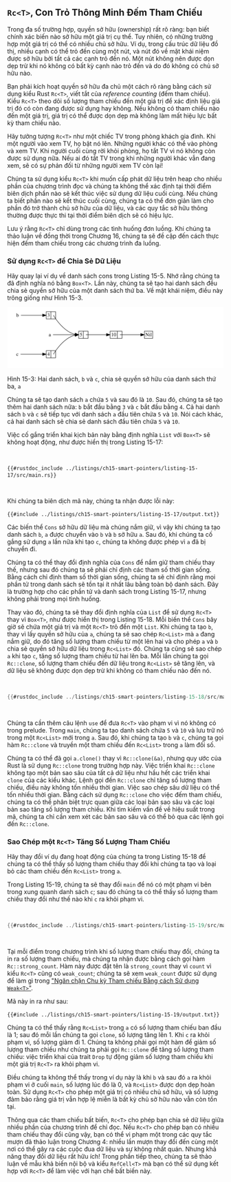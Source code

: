 ## `Rc<T>`, Con Trỏ Thông Minh Đếm Tham Chiếu

Trong đa số trường hợp, quyền sở hữu (ownership) rất rõ ràng: bạn biết chính xác
biến nào sở hữu một giá trị cụ thể. Tuy nhiên, có những trường hợp một giá trị
có thể có nhiều chủ sở hữu. Ví dụ, trong cấu trúc dữ liệu đồ thị, nhiều cạnh có
thể trỏ đến cùng một nút, và nút đó về mặt khái niệm được sở hữu bởi tất cả các
cạnh trỏ đến nó. Một nút không nên được dọn dẹp trừ khi nó không có bất kỳ cạnh
nào trỏ đến và do đó không có chủ sở hữu nào.

Bạn phải kích hoạt quyền sở hữu đa chủ một cách rõ ràng bằng cách sử dụng kiểu
Rust `Rc<T>`, viết tắt của _reference counting_ (đếm tham chiếu). Kiểu `Rc<T>`
theo dõi số lượng tham chiếu đến một giá trị để xác định liệu giá trị đó có còn
đang được sử dụng hay không. Nếu không có tham chiếu nào đến một giá trị, giá
trị có thể được dọn dẹp mà không làm mất hiệu lực bất kỳ tham chiếu nào.

Hãy tưởng tượng `Rc<T>` như một chiếc TV trong phòng khách gia đình. Khi một
người vào xem TV, họ bật nó lên. Những người khác có thể vào phòng và xem TV.
Khi người cuối cùng rời khỏi phòng, họ tắt TV vì nó không còn được sử dụng nữa.
Nếu ai đó tắt TV trong khi những người khác vẫn đang xem, sẽ có sự phản đối từ
những người xem TV còn lại!

Chúng ta sử dụng kiểu `Rc<T>` khi muốn cấp phát dữ liệu trên heap cho nhiều phần
của chương trình đọc và chúng ta không thể xác định tại thời điểm biên dịch phần
nào sẽ kết thúc việc sử dụng dữ liệu cuối cùng. Nếu chúng ta biết phần nào sẽ
kết thúc cuối cùng, chúng ta có thể đơn giản làm cho phần đó trở thành chủ sở
hữu của dữ liệu, và các quy tắc sở hữu thông thường được thực thi tại thời điểm
biên dịch sẽ có hiệu lực.

Lưu ý rằng `Rc<T>` chỉ dùng trong các tình huống đơn luồng. Khi chúng ta thảo
luận về đồng thời trong Chương 16, chúng ta sẽ đề cập đến cách thực hiện đếm
tham chiếu trong các chương trình đa luồng.

### Sử dụng `Rc<T>` để Chia Sẻ Dữ Liệu

Hãy quay lại ví dụ về danh sách cons trong Listing 15-5. Nhớ rằng chúng ta đã
định nghĩa nó bằng `Box<T>`. Lần này, chúng ta sẽ tạo hai danh sách đều chia sẻ
quyền sở hữu của một danh sách thứ ba. Về mặt khái niệm, điều này trông giống
như Hình 15-3.

<img alt="Một danh sách liên kết có nhãn 'a' trỏ đến ba phần tử: phần tử đầu tiên chứa số nguyên 5 và trỏ đến phần tử thứ hai. Phần tử thứ hai chứa số nguyên 10 và trỏ đến phần tử thứ ba. Phần tử thứ ba chứa giá trị 'Nil' biểu thị cuối danh sách; nó không trỏ đến đâu. Một danh sách liên kết có nhãn 'b' trỏ đến một phần tử chứa số nguyên 3 và trỏ đến phần tử đầu tiên của danh sách 'a'. Một danh sách liên kết có nhãn 'c' trỏ đến một phần tử chứa số nguyên 4 và cũng trỏ đến phần tử đầu tiên của danh sách 'a', do đó phần đuôi của danh sách 'b' và 'c' đều là danh sách 'a'" src="img/trpl15-03.svg" class="center" />

<span class="caption">Hình 15-3: Hai danh sách, `b` và `c`, chia sẻ quyền sở hữu
của danh sách thứ ba, `a`</span>

Chúng ta sẽ tạo danh sách `a` chứa `5` và sau đó là `10`. Sau đó, chúng ta sẽ
tạo thêm hai danh sách nữa: `b` bắt đầu bằng `3` và `c` bắt đầu bằng `4`. Cả hai
danh sách `b` và `c` sẽ tiếp tục với danh sách `a` đầu tiên chứa `5` và `10`.
Nói cách khác, cả hai danh sách sẽ chia sẻ danh sách đầu tiên chứa `5` và `10`.

Việc cố gắng triển khai kịch bản này bằng định nghĩa `List` với `Box<T>` sẽ
không hoạt động, như được hiển thị trong Listing 15-17:

<Listing number="15-17" file-name="src/main.rs" caption="Minh họa việc chúng ta không được phép có hai danh sách sử dụng `Box<T>` cố gắng chia sẻ quyền sở hữu của một danh sách thứ ba">

```rust,ignore,does_not_compile
{{#rustdoc_include ../listings/ch15-smart-pointers/listing-15-17/src/main.rs}}
```

</Listing>

Khi chúng ta biên dịch mã này, chúng ta nhận được lỗi này:

```console
{{#include ../listings/ch15-smart-pointers/listing-15-17/output.txt}}
```

Các biến thể `Cons` sở hữu dữ liệu mà chúng nắm giữ, vì vậy khi chúng ta tạo
danh sách `b`, `a` được chuyển vào `b` và `b` sở hữu `a`. Sau đó, khi chúng ta
cố gắng sử dụng `a` lần nữa khi tạo `c`, chúng ta không được phép vì `a` đã bị
chuyển đi.

Chúng ta có thể thay đổi định nghĩa của `Cons` để nắm giữ tham chiếu thay thế,
nhưng sau đó chúng ta sẽ phải chỉ định các tham số thời gian sống. Bằng cách chỉ
định tham số thời gian sống, chúng ta sẽ chỉ định rằng mọi phần tử trong danh
sách sẽ tồn tại ít nhất lâu bằng toàn bộ danh sách. Đây là trường hợp cho các
phần tử và danh sách trong Listing 15-17, nhưng không phải trong mọi tình huống.

Thay vào đó, chúng ta sẽ thay đổi định nghĩa của `List` để sử dụng `Rc<T>` thay
vì `Box<T>`, như được hiển thị trong Listing 15-18. Mỗi biến thể `Cons` bây giờ
sẽ chứa một giá trị và một `Rc<T>` trỏ đến một `List`. Khi chúng ta tạo `b`,
thay vì lấy quyền sở hữu của `a`, chúng ta sẽ sao chép `Rc<List>` mà `a` đang
nắm giữ, do đó tăng số lượng tham chiếu từ một lên hai và cho phép `a` và `b`
chia sẻ quyền sở hữu dữ liệu trong `Rc<List>` đó. Chúng ta cũng sẽ sao chép `a`
khi tạo `c`, tăng số lượng tham chiếu từ hai lên ba. Mỗi lần chúng ta gọi
`Rc::clone`, số lượng tham chiếu đến dữ liệu trong `Rc<List>` sẽ tăng lên, và dữ
liệu sẽ không được dọn dẹp trừ khi không có tham chiếu nào đến nó.

<Listing number="15-18" file-name="src/main.rs" caption="Định nghĩa của `List` sử dụng `Rc<T>`">

```rust
{{#rustdoc_include ../listings/ch15-smart-pointers/listing-15-18/src/main.rs}}
```

</Listing>

Chúng ta cần thêm câu lệnh `use` để đưa `Rc<T>` vào phạm vi vì nó không có trong
prelude. Trong `main`, chúng ta tạo danh sách chứa `5` và `10` và lưu trữ nó
trong một `Rc<List>` mới trong `a`. Sau đó, khi chúng ta tạo `b` và `c`, chúng
ta gọi hàm `Rc::clone` và truyền một tham chiếu đến `Rc<List>` trong `a` làm đối
số.

Chúng ta có thể đã gọi `a.clone()` thay vì `Rc::clone(&a)`, nhưng quy ước của
Rust là sử dụng `Rc::clone` trong trường hợp này. Việc triển khai `Rc::clone`
không tạo một bản sao sâu của tất cả dữ liệu như hầu hết các triển khai `clone`
của các kiểu khác. Lệnh gọi đến `Rc::clone` chỉ tăng số lượng tham chiếu, điều
này không tốn nhiều thời gian. Việc sao chép sâu dữ liệu có thể tốn nhiều thời
gian. Bằng cách sử dụng `Rc::clone` cho việc đếm tham chiếu, chúng ta có thể
phân biệt trực quan giữa các loại bản sao sâu và các loại bản sao tăng số lượng
tham chiếu. Khi tìm kiếm vấn đề về hiệu suất trong mã, chúng ta chỉ cần xem xét
các bản sao sâu và có thể bỏ qua các lệnh gọi đến `Rc::clone`.

### Sao Chép một `Rc<T>` Tăng Số Lượng Tham Chiếu

Hãy thay đổi ví dụ đang hoạt động của chúng ta trong Listing 15-18 để chúng ta
có thể thấy số lượng tham chiếu thay đổi khi chúng ta tạo và loại bỏ các tham
chiếu đến `Rc<List>` trong `a`.

Trong Listing 15-19, chúng ta sẽ thay đổi `main` để nó có một phạm vi bên trong
xung quanh danh sách `c`; sau đó chúng ta có thể thấy số lượng tham chiếu thay
đổi như thế nào khi `c` ra khỏi phạm vi.

<Listing number="15-19" file-name="src/main.rs" caption="In ra số lượng tham chiếu">

```rust
{{#rustdoc_include ../listings/ch15-smart-pointers/listing-15-19/src/main.rs:here}}
```

</Listing>

Tại mỗi điểm trong chương trình khi số lượng tham chiếu thay đổi, chúng ta in ra
số lượng tham chiếu, mà chúng ta nhận được bằng cách gọi hàm `Rc::strong_count`.
Hàm này được đặt tên là `strong_count` thay vì `count` vì kiểu `Rc<T>` cũng có
`weak_count`; chúng ta sẽ xem `weak_count` được sử dụng để làm gì trong ["Ngăn
chặn Chu kỳ Tham chiếu Bằng cách Sử dụng
`Weak<T>`"][preventing-ref-cycles]<!-- ignore -->.

Mã này in ra như sau:

```console
{{#include ../listings/ch15-smart-pointers/listing-15-19/output.txt}}
```

Chúng ta có thể thấy rằng `Rc<List>` trong `a` có số lượng tham chiếu ban đầu là
1; sau đó mỗi lần chúng ta gọi `clone`, số lượng tăng lên 1. Khi `c` ra khỏi
phạm vi, số lượng giảm đi 1. Chúng ta không phải gọi một hàm để giảm số lượng
tham chiếu như chúng ta phải gọi `Rc::clone` để tăng số lượng tham chiếu: việc
triển khai của trait `Drop` tự động giảm số lượng tham chiếu khi một giá trị
`Rc<T>` ra khỏi phạm vi.

Điều chúng ta không thể thấy trong ví dụ này là khi `b` và sau đó `a` ra khỏi
phạm vi ở cuối `main`, số lượng lúc đó là 0, và `Rc<List>` được dọn dẹp hoàn
toàn. Sử dụng `Rc<T>` cho phép một giá trị có nhiều chủ sở hữu, và số lượng đảm
bảo rằng giá trị vẫn hợp lệ miễn là bất kỳ chủ sở hữu nào vẫn còn tồn tại.

Thông qua các tham chiếu bất biến, `Rc<T>` cho phép bạn chia sẻ dữ liệu giữa
nhiều phần của chương trình để chỉ đọc. Nếu `Rc<T>` cho phép bạn có nhiều tham
chiếu thay đổi cũng vậy, bạn có thể vi phạm một trong các quy tắc mượn đã thảo
luận trong Chương 4: nhiều lần mượn thay đổi đến cùng một nơi có thể gây ra các
cuộc đua dữ liệu và sự không nhất quán. Nhưng khả năng thay đổi dữ liệu rất hữu
ích! Trong phần tiếp theo, chúng ta sẽ thảo luận về mẫu khả biến nội bộ và kiểu
`RefCell<T>` mà bạn có thể sử dụng kết hợp với `Rc<T>` để làm việc với hạn chế
bất biến này.

[preventing-ref-cycles]:
  ch15-06-reference-cycles.html#preventing-reference-cycles-turning-an-rct-into-a-weakt
